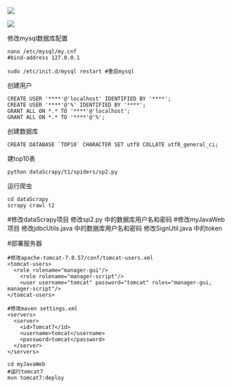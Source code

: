 

![](http://i.imgur.com/nZNgLgf.png)

![](http://i.imgur.com/rDJHDlT.jpg)

修改mysql数据库配置
```
nano /etc/mysql/my.cnf 
#bind-address 127.0.0.1 
```
```
sudo /etc/init.d/mysql restart #重启mysql
```

创建用户
```
CREATE USER '****'@'localhost' IDENTIFIED BY '****';
CREATE USER '****'@'%' IDENTIFIED BY '****';
GRANT ALL ON *.* TO '****'@'localhost';
GRANT ALL ON *.* TO '****'@'%';
```
创建数据库
```
CREATE DATABASE `TOP10` CHARACTER SET utf8 COLLATE utf8_general_ci;
```
建top10表
```
python dataScrapy/t1/spiders/sp2.py
```
运行爬虫
```
cd dataScrapy
scrapy crawl t2
```

#修改dataScrapy项目
修改sp2.py 中的数据库用户名和密码
#修改myJavaWeb项目
修改jdbcUtils.java 中的数据库用户名和密码
修改SignUtil.java 中的token

#部署服务器
```
#修改apache-tomcat-7.0.57/conf/tomcat-users.xml 
<tomcat-users>
  <role rolename="manager-gui"/>
    <role rolename="manager-script"/>
    <user username="tomcat" password="tomcat" roles="manager-gui, manager-script"/>
</tomcat-users>
```

```
#修改maven settings.xml
<servers>
  <server>
    <id>Tomcat7</id>
    <username>tomcat</username>
    <password>tomcat</password>
  </server>
</servers>
```

```
cd myJavaWeb
#运行tomcat7
mvn tomcat7:deploy
```